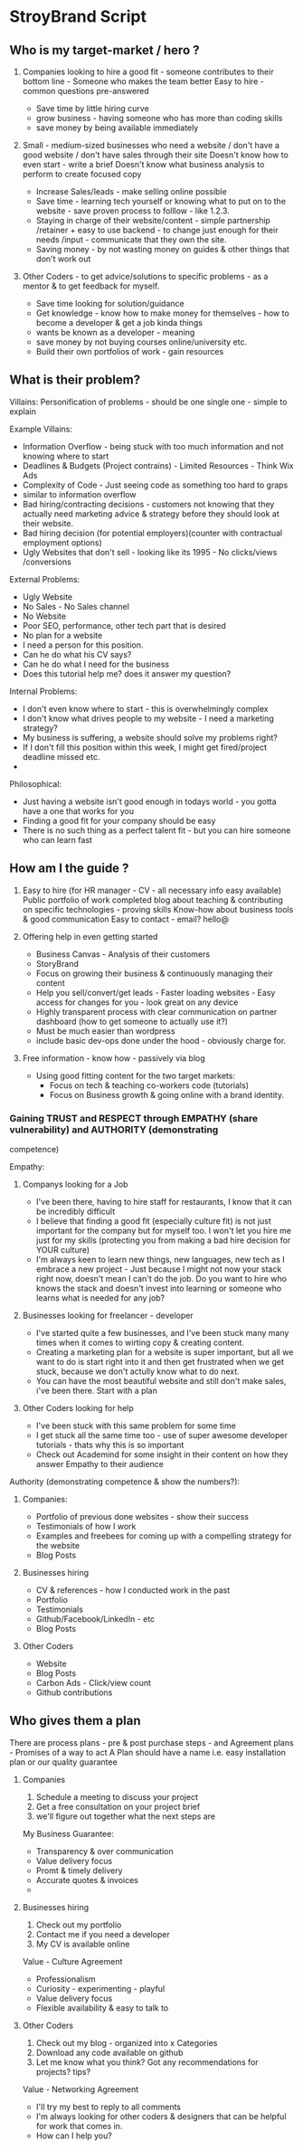 # StroyBrand Script

## Who is my target-market / hero ?
1. Companies looking to hire a good fit - 
    someone contributes to their bottom line -
    Someone who makes the team better
    Easy to hire - common questions pre-answered
    - Save time by little hiring curve
    - grow business - having someone who has more than coding skills
    - save money by being available immediately
    
    
2. Small - medium-sized businesses who need a website / don't
    have a good website / don't have sales through their site
    Doesn't know how to even start - write a brief
    Doesn't know what business analysis to perform to create focused copy
    - Increase Sales/leads - make selling online possible
    - Save time - learning tech yourself or knowing what to put on to the
     website - save proven process to folllow - like 1.2.3.
    - Staying in charge of their website/content - simple partnership
    /retainer + easy to use backend - to change just enough for their needs
    /input - communicate that they own the site.
    - Saving money - by not wasting money on guides & other things that don't
     work out
     
3. Other Coders - to get advice/solutions to specific problems - as a mentor
 & to get feedback for myself.
    - Save time looking for solution/guidance
    - Get knowledge - know how to make money for themselves - how to become a
     developer & get a job kinda things
     - wants be known as a developer - meaning
     - save money by not buying courses online/university etc.
     - Build their own portfolios of work - gain resources

## What is their problem?
Villains: Personification of problems - should be one single one - simple to
 explain

Example Villains:
  - Information Overflow - being stuck with too much information and not
   knowing where to start
  - Deadlines & Budgets (Project contrains) - Limited Resources - Think Wix Ads
  - Complexity of Code - Just seeing code as something too hard to graps
  - similar to information overflow
  - Bad hiring/contracting decisions - customers not knowing that they
   actually need marketing advice & strategy before they should look at their
    website.
  - Bad hiring decision (for potential employers)(counter with contractual
   employment options) 
  - Ugly Websites that don't sell - looking like its 1995 - No clicks/views
  /conversions

External Problems:
  - Ugly Website
  - No Sales - No Sales channel
  - No Website
  - Poor SEO, performance, other tech part that is desired
  - No plan for a  website
  - I need a person for this position.
  - Can he do what his CV says?
  - Can he do what I need for the business
  - Does this tutorial help me? does it answer my question?

Internal Problems:
  - I don't even know where to start - this is overwhelmingly complex
  - I don't know what drives people to my website - I need a marketing strategy?
  - My business is suffering, a website should solve my problems right?
  - If I don't fill this position within this week, I might get fired/project
   deadline missed etc.
  - 
  
Philosophical:
  - Just having a website isn't good enough in todays world - you gotta have
   a one that works for you
  - Finding a good fit for your company should be easy
  - There is no such thing as a perfect talent fit - but you can hire someone
   who can learn fast

## How am I the guide ?
1. Easy to hire (for HR manager - CV - all necessary info easy available)
    Public portfolio of work completed
    blog about teaching & contributing on specific technologies - proving skills
    Know-how about business tools & good communication
    Easy to contact - email? hello@
    
2. Offering help in even getting started
   - Business Canvas - Analysis of their customers
   - StoryBrand
   - Focus on growing their business & continuously managing their content
    * Help you sell/convert/get leads - Faster loading websites - Easy access for changes for you - look great on any device
   - Highly transparent process with clear communication on partner dashboard
  (how to get someone to actually use it?)
   - Must be much easier than wordpress
   - include basic dev-ops done under the hood - obviously charge for.

3. Free information  - know how - passively via blog
    - Using good fitting content for the two target markets:
        - Focus on tech & teaching co-workers code (tutorials)
        - Focus on Business growth & going online with a brand identity.


### Gaining TRUST and RESPECT through EMPATHY (share vulnerability) and AUTHORITY (demonstrating
 competence)
 
Empathy:
1. Companys looking for a Job 
    - I've been there, having to hire staff for restaurants, I know that it
     can be incredibly difficult
    - I believe that finding a good fit (especially culture fit) is not just
     important for the company but for myself too. I won't let you hire me
      just for my skills (protecting you from making a bad hire decision for
       YOUR culture)
    - I'm always keen to learn new things, new languages, new tech as I
     embrace a new project - Just because I might not now your stack right
      now, doesn't mean I can't do the job. Do you want to hire who knows the
       stack and doesn't invest into learning or someone who learns what is
        needed for any job?

2. Businesses looking for freelancer - developer
    - I've started quite a few businesses, and I've been stuck many many times when it comes to wirting copy & creating content.
    - Creating a marketing plan for a website is super important, but all we want to do is start right into it and then get frustrated when we get stuck, because we don't actully know what to do next.
    - You can have the most beautiful website and still don't make sales, i've been there. Start with a plan

3. Other Coders looking for help
    - I've been stuck with this same problem for some time
    - I get stuck all the same time too - use of super awesome developer tutorials - thats why this is so important
    - Check out Academind for some insight in their content on how they answer Empathy to their audience
    
Authority (demonstrating competence & show the numbers?):
1. Companies:
    - Portfolio of previous done websites - show their success
    - Testimonials of how I work
    - Examples and freebees for coming up with a compelling strategy for the website
    - Blog Posts

2. Businesses hiring
    - CV & references - how I conducted work in the past
    - Portfolio
    - Testimonials
    - Github/Facebook/LinkedIn - etc
    - Blog Posts

3. Other Coders
    - Website
    - Blog Posts
    - Carbon Ads - Click/view count
    - Github contributions

## Who gives them a plan

There are process plans - pre & post purchase steps - and Agreement plans - Promises of a way to act
A Plan should have a name i.e. easy installation plan or our quality guarantee

1. Companies
    1. Schedule a meeting to discuss your project
    2. Get a free consultation on your project brief
    3. we'll figure out together what the next steps are
    
    My Business Guarantee:
    - Transparency & over communication
    - Value delivery focus
    - Promt & timely delivery
    - Accurate quotes & invoices
    - 
  
2. Businesses hiring
    1. Check out my portfolio
    2. Contact me if you need a developer
    2. My CV is available online
     
    Value - Culture Agreement
    - Professionalism
    - Curiosity - experimenting - playful
    - Value delivery focus
    - Flexible availability & easy to talk to
    
 3. Other Coders
    1. Check out my blog - organized into x Categories
    2. Download any code available on github
    3. Let me know what you think? Got any recommendations for projects? tips?
    
    Value - Networking Agreement
    - I'll try my best to reply to all comments
    - I'm always looking for other coders & designers that can be helpful for work that comes in.
    - How can I help you?

